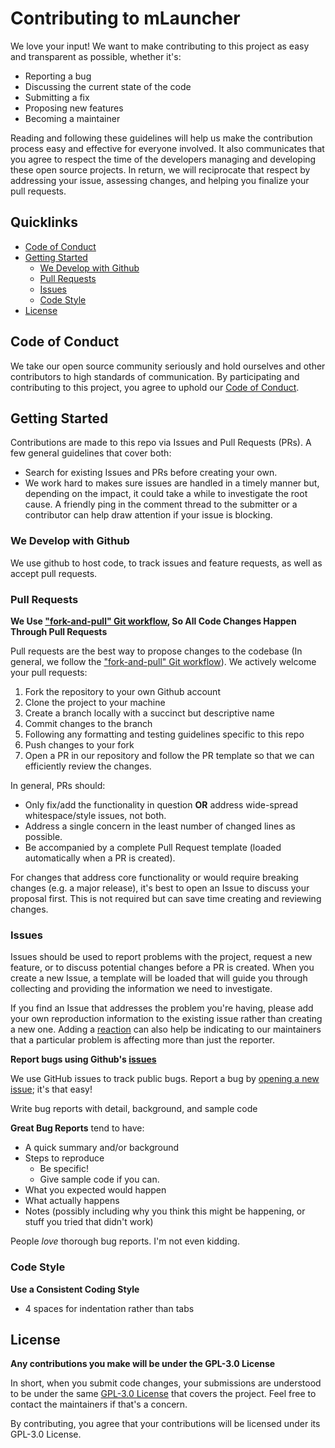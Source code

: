 # Contributing to mLauncher
We love your input! We want to make contributing to this project as easy and transparent as possible, whether it's:

- Reporting a bug
- Discussing the current state of the code
- Submitting a fix
- Proposing new features
- Becoming a maintainer

Reading and following these guidelines will help us make the contribution process easy and effective for everyone involved. It also communicates that you agree to respect the time of the developers managing and developing these open source projects. In return, we will reciprocate that respect by addressing your issue, assessing changes, and helping you finalize your pull requests.

## Quicklinks

* [Code of Conduct](#code-of-conduct)
* [Getting Started](#getting-started)
    * [We Develop with Github](#we-develop-with-github)
    * [Pull Requests](#pull-requests)
    * [Issues](#issues)
    * [Code Style](#code-style)
* [License](#license)

## Code of Conduct

We take our open source community seriously and hold ourselves and other contributors to high standards of communication. By participating and contributing to this project, you agree to uphold our [Code of Conduct](CODE-OF-CONDUCT.md).

## Getting Started

Contributions are made to this repo via Issues and Pull Requests (PRs). A few general guidelines that cover both:

- Search for existing Issues and PRs before creating your own.
- We work hard to makes sure issues are handled in a timely manner but, depending on the impact, it could take a while to investigate the root cause. A friendly ping in the comment thread to the submitter or a contributor can help draw attention if your issue is blocking.


### We Develop with Github
We use github to host code, to track issues and feature requests, as well as accept pull requests.

### Pull Requests

**We Use ["fork-and-pull" Git workflow](FAPRW.md), So All Code Changes Happen Through Pull Requests**

Pull requests are the best way to propose changes to the codebase (In general, we follow the ["fork-and-pull" Git workflow](FAPRW.md)). We actively welcome your pull requests:

1. Fork the repository to your own Github account
2. Clone the project to your machine
3. Create a branch locally with a succinct but descriptive name
4. Commit changes to the branch
5. Following any formatting and testing guidelines specific to this repo
6. Push changes to your fork
7. Open a PR in our repository and follow the PR template so that we can efficiently review the changes.

In general, PRs should:

- Only fix/add the functionality in question **OR** address wide-spread whitespace/style issues, not both.
- Address a single concern in the least number of changed lines as possible.
- Be accompanied by a complete Pull Request template (loaded automatically when a PR is created).

For changes that address core functionality or would require breaking changes (e.g. a major release), it's best to open an Issue to discuss your proposal first. This is not required but can save time creating and reviewing changes.

### Issues

Issues should be used to report problems with the project, request a new feature, or to discuss potential changes before a PR is created. When you create a new Issue, a template will be loaded that will guide you through collecting and providing the information we need to investigate.

If you find an Issue that addresses the problem you're having, please add your own reproduction information to the existing issue rather than creating a new one. Adding a [reaction](https://github.blog/2016-03-10-add-reactions-to-pull-requests-issues-and-comments/) can also help be indicating to our maintainers that a particular problem is affecting more than just the reporter.

**Report bugs using Github's [issues](https://github.com/DroidWorksStudio/mLauncher/issues)**

We use GitHub issues to track public bugs. Report a bug by [opening a new issue](https://github.com/DroidWorksStudio/mLauncher/issues/new/choose); it's that easy!

Write bug reports with detail, background, and sample code

**Great Bug Reports** tend to have:

- A quick summary and/or background
- Steps to reproduce
  - Be specific!
  - Give sample code if you can.
- What you expected would happen
- What actually happens
- Notes (possibly including why you think this might be happening, or stuff you tried that didn't work)

People *love* thorough bug reports. I'm not even kidding.

### Code Style

**Use a Consistent Coding Style**

* 4 spaces for indentation rather than tabs

## License

**Any contributions you make will be under the GPL-3.0 License**

In short, when you submit code changes, your submissions are understood to be under the same [GPL-3.0 License]([http://choosealicense.com/licenses/mit/](https://choosealicense.com/licenses/gpl-3.0/)) that covers the project. Feel free to contact the maintainers if that's a concern.

By contributing, you agree that your contributions will be licensed under its GPL-3.0 License.
